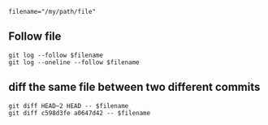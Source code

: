 
```
filename="/my/path/file"
```

## Follow file
```
git log --follow $filename 
git log --oneline --follow $filename 
```

## diff the same file between two different commits
```
git diff HEAD~2 HEAD -- $filename
git diff c598d3fe a0647d42 -- $filename
```

